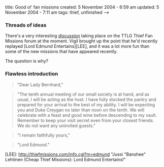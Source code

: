 
title: Good ol' fan missions
created: 5 November 2004 - 6:59 am
updated: 5 November 2004 - 7:11 am
tags: thief, unfinished
-->

### Threads of ideas ###

There's a very interesting [discussion][] taking place on the TTLG Thief Fan Missions forum at the moment. Vigil brought up the point that he'd recently replayed [Lord Edmund Entertains][LEE], and it was a lot more fun than some of the new missions that have appeared recently.

The question is why?

### Flawless introduction ###

> "Dear Lady Bernhard,"

> "The tenth annual meeting of our small society is at hand, and as usual, I will be acting as the host. I have fully stocked the pantry and prepared for your arrival to the best of my ability. I will be expecting you and Duke Creygan no later than noon on the tenth. We will celebrate with a feast and good wine before descending to my vault. Remember to keep your visit secret even from your closest friends. We do not want any uninvited guests."

> "I remain faithfully yours,"

> "Lord Edmund."




[discussion]: http://www.ttlg.com/forums/showthread.php?t=90551 "Vigil (TTLG Thief Fan Missions forum): Observations"

[LEE]: http://thiefmissions.com/info.cgi?m=edmund "Jussi "Banshee" Lehtinen (Cheap Thief Missions): Lord Edmund Entertains!"
